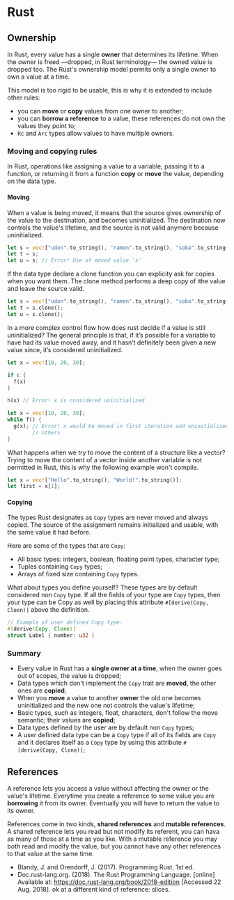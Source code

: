 # Rust

## Ownership

In Rust, every value has a single **owner** that determines its lifetime. When
the owner is freed —dropped, in Rust terminology— the owned value is dropped
too. The Rust's ownership model permits only a single owner to own a value at a
time.

This model is too rigid to be usable, this is why it is extended to include
other rules:

- you can **move** or **copy** values from one owner to another;
- you can **borrow a reference** to a value, these references do not own the
  values they point to;
- `Rc` and `Arc` types allow values to have multiple owners.

### Moving and copying rules

In Rust, operations like assigning a value to a variable, passing it to a
function, or returning it from a function **copy** or **move** the value,
depending on the data type. 

#### Moving

When a value is being moved, it means that the source gives  ownership of the
value to the destination, and becomes uninitialized. The destination now
controls the value's lifetime, and the source is not valid anymore because
uninitialized.

```rust
let s = vec!["udon".to_string(), "ramen".to_string(), "soba".to_string()];
let t = s;
let u = s; // Error! Use of moved value 's'
```

If the data type declare a clone function you can explicity ask for copies when
you want them. The clone method performs a deep copy of ithe value and leave
the source valid.

```rust
let s = vec!["udon".to_string(), "ramen".to_string(), "soba".to_string()];
let t = s.clone();
let u = s.clone();
```

In a more complex control flow how does rust decide if a value is still
uninitialized? The general principle is that, if it’s possible for a variable
to have had its value moved away, and it hasn’t definitely been given a new
value since, it’s considered uninitialized.

```rust
let x = vec![10, 20, 30];

if c {
  f(x)
}

h(x) // Error! x is considered uninitialized.
``` 

```rust
let x = vec![10, 20, 30];
while f() {
  g(x); // Error! x would be moved in first iteration and uninitialized in the
        // others
}
```

What happens when we try to move the content of a structure like a vector?
Trying to move the content of a vector inside another variable is not permitted
in Rust, this is why the following example won't compile.

```rust
let x = vec!["Hello".to_string(), "World!".to_string()];
let first = x[1];
```

#### Copying

The types Rust designates as `Copy` types are never moved and always copied.
The source of the assignment remains initialized and usable, with the same
value it had before.

Here are some of the types that are `Copy`:
- All basic types: integers, boolean, floating point types, character type;
- Tuples containing `Copy` types;
- Arrays of fixed size containing `Copy` types.


What about types you define yourself? These types are by default considered non
`Copy` type. If all the fields of your type are `Copy` types, then your type
can be Copy as well by placing this attribute `#[derive(Copy, Cloen)]` above
the definition.

```rust
// Example of user defined Copy type.
#[derive(Copy, Clone)]
struct Label { number: u32 }
```

### Summary

- Every value in Rust has a **single owner at a time**, when the owner goes out
  of scopes, the value is dropped;
- Data types which don't implement the `Copy` trait are **moved**, the other
  ones are **copied**;
- When you **move** a value to another **owner** the old one becomes
  uninitialized and the new one not controls the value's lifetime;
- Basic types, such as integers, float, characters, don't follow the move
  semantic; their values are **copied**;
- Data types defined by the user are by default non `Copy` types;
- A user defined data type can be a `Copy` type if all of its fields are `Copy`
  and it declares itself as a `Copy` type by using this attribute
`#[derive(Copy, Clone)]`;

## References

A reference lets you access a value without affecting the owner or the value's
lifetime. Everytime you create a reference to some value you are **borrowing**
it from its owner. Eventually you will have to return the value to its owner.

References come in two kinds, **shared	references** and **mutable
references**. A shared reference lets you read but not modify its referent, you
can hava as many of those at a time as you like. With a mutable reference you
may both read and modify the value, but you cannot have any other references to
that value at the same time.

- Blandy, J. and Orendorff, J. (2017). Programming Rust. 1st ed.
- Doc.rust-lang.org. (2018). The Rust Programming Language. [online] Available
  at: https://doc.rust-lang.org/book/2018-edition [Accessed 22 Aug. 2018].
ok at a different kind of reference: slices.


